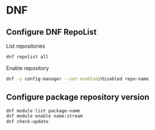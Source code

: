 # DNF

## Configure DNF RepoList

List repositories

```bash
dnf repolist all
```

Enable repository

```bash
dnf -y config-manager --set-enabled/disabled repo-name
```

## Configure package repository version

```bash
dnf module list package-name
dnf module enable name:stream
dnf check-update
```
